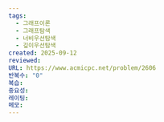 ```yaml
---
tags:
  - 그래프이론
  - 그래프탐색
  - 너비우선탐색
  - 깊이우선탐색
created: 2025-09-12
reviewed:
URL: https://www.acmicpc.net/problem/2606
반복수: "0"
복습:
중요성:
레이팅:
메모:
---
```

